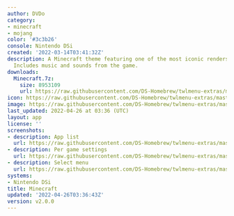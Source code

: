 ```yaml
---
author: DVDo
category:
- minecraft
- mojang
color: '#3c3b26'
console: Nintendo DSi
created: '2022-03-14T03:41:32Z'
description: A Minecraft theme featuring one of the most iconic renders of all time.
  Includes music and sounds from the game.
downloads:
  Minecraft.7z:
    size: 8953109
    url: https://raw.githubusercontent.com/DS-Homebrew/twlmenu-extras/master/_nds/TWiLightMenu/dsimenu/themes/Minecraft.7z
icon: https://raw.githubusercontent.com/DS-Homebrew/twlmenu-extras/master/_nds/TWiLightMenu/dsimenu/themes/meta/Minecraft/icon.png
image: https://raw.githubusercontent.com/DS-Homebrew/twlmenu-extras/master/_nds/TWiLightMenu/dsimenu/themes/meta/Minecraft/icon.png
last_updated: 2022-04-26 at 03:36 (UTC)
layout: app
license: ''
screenshots:
- description: App list
  url: https://raw.githubusercontent.com/DS-Homebrew/twlmenu-extras/master/_nds/TWiLightMenu/dsimenu/themes/meta/Minecraft/screenshots/app-list.png
- description: Per game settings
  url: https://raw.githubusercontent.com/DS-Homebrew/twlmenu-extras/master/_nds/TWiLightMenu/dsimenu/themes/meta/Minecraft/screenshots/per-game-settings.png
- description: Select menu
  url: https://raw.githubusercontent.com/DS-Homebrew/twlmenu-extras/master/_nds/TWiLightMenu/dsimenu/themes/meta/Minecraft/screenshots/select-menu.png
systems:
- Nintendo DSi
title: Minecraft
updated: '2022-04-26T03:36:43Z'
version: v2.0.0
---
```

